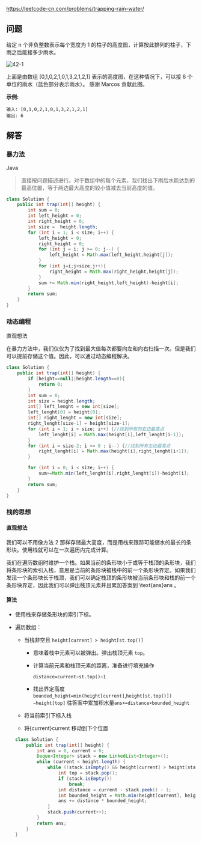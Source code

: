 https://leetcode-cn.com/problems/trapping-rain-water/

## 问题

给定 n 个非负整数表示每个宽度为 1 的柱子的高度图，计算按此排列的柱子，下雨之后能接多少雨水。

![42-1](https://assets.leetcode-cn.com/aliyun-lc-upload/uploads/2018/10/22/rainwatertrap.png)

上面是由数组 [0,1,0,2,1,0,1,3,2,1,2,1] 表示的高度图，在这种情况下，可以接 6 个单位的雨水（蓝色部分表示雨水）。 感谢 Marcos 贡献此图。

**示例:**

```
输入: [0,1,0,2,1,0,1,3,2,1,2,1]
输出: 6
```

## 解答

### 暴力法

Java

> 直接按问题描述进行。对于数组中的每个元素，我们找出下雨后水能达到的最高位置，等于两边最大高度的较小值减去当前高度的值。

```java
class Solution {
    public int trap(int[] height) {
        int sum = 0;
        int left_height = 0;
        int right_height = 0;
        int size =  height.length;
        for (int i = 1; i < size; i++) {
            left_height = 0;
            right_height = 0;
            for (int j = i; j >= 0; j--) {
                left_height = Math.max(left_height,height[j]);
            }
            for (int j=i;j<size;j++){
                right_height = Math.max(right_height,height[j]);
            }
            sum += Math.min(right_height,left_height)-height[i];
        }
        return sum;
    }
}
```

### 动态编程

直观想法

在暴力方法中，我们仅仅为了找到最大值每次都要向左和向右扫描一次。但是我们可以提前存储这个值。因此，可以通过动态编程解决。



```java
class Solution {
    public int trap(int[] height) {
        if (height==null||height.length==0){
            return 0;
        }
        int sum = 0;
        int size = height.length;
        int[] left_lenght = new int[size];
        left_lenght[0] = height[0];
        int[] right_lenght = new int[size];
        right_lenght[size-1] = height[size-1];
        for (int i = 1; i < size; i++) {//找到所有的右边最高点
            left_lenght[i] = Math.max(height[i],left_lenght[i-1]);
        }
        for (int i = size-2; i >= 0 ; i--) {//找到所有左边最高点
            right_lenght[i] = Math.max(height[i],right_lenght[i+1]);
        }

        for (int i = 0; i < size; i++) {
            sum+=Math.min(left_lenght[i],right_lenght[i])-height[i];
        }
        return sum;
    }
}
```

### 栈的思想

#### 直观想法

我们可以不用像方法 2 那样存储最大高度，而是用栈来跟踪可能储水的最长的条形块。使用栈就可以在一次遍历内完成计算。

我们在遍历数组时维护一个栈。如果当前的条形块小于或等于栈顶的条形块，我们将条形块的索引入栈，意思是当前的条形块被栈中的前一个条形块界定。如果我们发现一个条形块长于栈顶，我们可以确定栈顶的条形块被当前条形块和栈的前一个条形块界定，因此我们可以弹出栈顶元素并且累加答案到 \text{ans}ans 。

#### 算法

- 使用栈来存储条形块的索引下标。

- 遍历数组：

  - 当栈非空且 `height[current] > height[st.top()]`

    - 意味着栈中元素可以被弹出。弹出栈顶元素 `top`。

    - 计算当前元素和栈顶元素的距离，准备进行填充操作

      `distance=current−st.top()−1`

    - 找出界定高度
      `bounded_height=min(height[current]`,`height[st.top()])−height[top]`
      往答案中累加积水量`ans+=distance×bounded_height`
    
  - 将当前索引下标入栈
    
  - 将{current}current 移动到下个位置
  
  ```java
  class Solution {
      public int trap(int[] height) {
          int ans = 0, current = 0;
          Deque<Integer> stack = new LinkedList<Integer>();
          while (current < height.length) {
              while (!stack.isEmpty() && height[current] > height[stack.peek()]) {
                  int top = stack.pop();
                  if (stack.isEmpty())
                      break;
                  int distance = current - stack.peek() - 1;
                  int bounded_height = Math.min(height[current], height[stack.peek()]) - height[top];
                  ans += distance * bounded_height;
              }
              stack.push(current++);
          }
          return ans;
      }
  }
  ```
  
  

